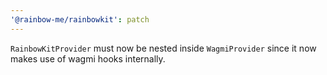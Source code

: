 ```yaml
---
'@rainbow-me/rainbowkit': patch
---
```


`RainbowKitProvider` must now be nested inside `WagmiProvider` since it now makes use of wagmi hooks internally.

